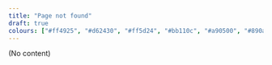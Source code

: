 ```yaml
---
title: "Page not found"
draft: true
colours: ["#ff4925", "#d62430", "#ff5d24", "#bb110c", "#a90500", "#890a08", "#ff5400"]
---
```


(No content)